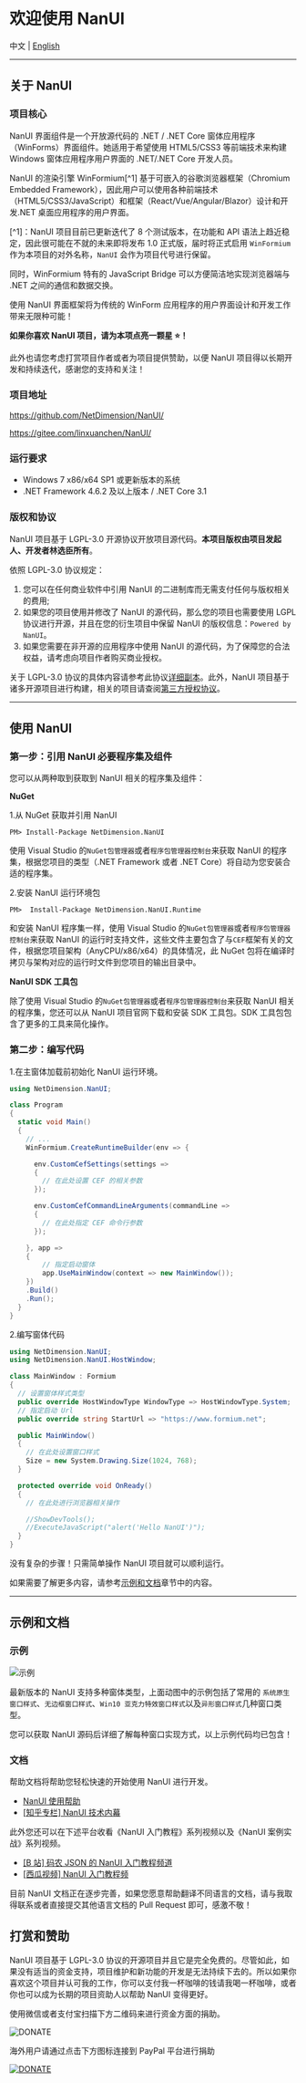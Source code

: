 # 欢迎使用 NanUI

中文 | [English](README.en-US.md)

---

## 关于 NanUI

### 项目核心

NanUI 界面组件是一个开放源代码的 .NET / .NET Core 窗体应用程序（WinForms）界面组件。她适用于希望使用 HTML5/CSS3 等前端技术来构建 Windows 窗体应用程序用户界面的 .NET/.NET Core 开发人员。

NanUI 的渲染引擎 WinFormium[^1] 基于可嵌入的谷歌浏览器框架（Chromium Embedded Framework），因此用户可以使用各种前端技术（HTML5/CSS3/JavaScript）和框架（React/Vue/Angular/Blazor）设计和开发.NET 桌面应用程序的用户界面。

[^1]：NanUI 项目目前已更新迭代了 8 个测试版本，在功能和 API 语法上趋近稳定，因此很可能在不就的未来即将发布 1.0 正式版，届时将正式启用 `WinFormium` 作为本项目的对外名称，`NanUI` 会作为项目代号进行保留。

同时，WinFormium 特有的 JavaScript Bridge 可以方便简洁地实现浏览器端与 .NET 之间的通信和数据交换。

使用 NanUI 界面框架将为传统的 WinForm 应用程序的用户界面设计和开发工作带来无限种可能！

**如果你喜欢 NanUI 项目，请为本项点亮一颗星 ⭐！**

此外也请您考虑打赏项目作者或者为项目提供赞助，以便 NanUI 项目得以长期开发和持续迭代，感谢您的支持和关注！

### 项目地址

https://github.com/NetDimension/NanUI/

https://gitee.com/linxuanchen/NanUI/

### 运行要求

- Windows 7 x86/x64 SP1 或更新版本的系统
- .NET Framework 4.6.2 及以上版本 / .NET Core 3.1

### 版权和协议

NanUI 项目基于 LGPL-3.0 开源协议开放项目源代码。**本项目版权由项目发起人、开发者林选臣所有**。

依照 LGPL-3.0 协议规定：

1. 您可以在任何商业软件中引用 NanUI 的二进制库而无需支付任何与版权相关的费用;
2. 如果您的项目使用并修改了 NanUI 的源代码，那么您的项目也需要使用 LGPL 协议进行开源，并且在您的衍生项目中保留 NanUI 的版权信息：`Powered by NanUI`。
3. 如果您需要在非开源的应用程序中使用 NanUI 的源代码，为了保障您的合法权益，请考虑向项目作者购买商业授权。

关于 LGPL-3.0 协议的具体内容请参考此协议[详细副本](docs/zh-CN/Licence.md)。此外，NanUI 项目基于诸多开源项目进行构建，相关的项目请查阅[第三方授权协议](docs/zh-CN/Dependences.md)。

---

## 使用 NanUI

### 第一步：引用 NanUI 必要程序集及组件

您可以从两种取到获取到 NanUI 相关的程序集及组件：

**NuGet**

1.从 NuGet 获取并引用 NanUI

```
PM> Install-Package NetDimension.NanUI
```

使用 Visual Studio 的`NuGet包管理器`或者`程序包管理器控制台`来获取 NanUI 的程序集，根据您项目的类型（.NET Framework 或者 .NET Core）将自动为您安装合适的程序集。

2.安装 NanUI 运行环境包

```
PM>  Install-Package NetDimension.NanUI.Runtime
```

和安装 NanUI 程序集一样，使用 Visual Studio 的`NuGet包管理器`或者`程序包管理器控制台`来获取 NanUI 的运行时支持文件，这些文件主要包含了与`CEF`框架有关的文件，根据您项目架构（AnyCPU/x86/x64）的具体情况，此 NuGet 包将在编译时拷贝与架构对应的运行时文件到您项目的输出目录中。

**NanUI SDK 工具包**

除了使用 Visual Studio 的`NuGet包管理器`或者`程序包管理器控制台`来获取 NanUI 相关的程序集，您还可以从 NanUI 项目官网下载和安装 SDK 工具包。SDK 工具包包含了更多的工具来简化操作。

### 第二步：编写代码

1.在主窗体加载前初始化 NanUI 运行环境。

```C#
using NetDimension.NanUI;

class Program
{
  static void Main()
  {
    // ...
    WinFormium.CreateRuntimeBuilder(env => {

      env.CustomCefSettings(settings =>
      {
        // 在此处设置 CEF 的相关参数
      });

      env.CustomCefCommandLineArguments(commandLine =>
      {
        // 在此处指定 CEF 命令行参数
      });

    }, app =>
    {
        // 指定启动窗体
        app.UseMainWindow(context => new MainWindow());
    })
    .Build()
    .Run();
  }
}

```

2.编写窗体代码

```C#
using NetDimension.NanUI;
using NetDimension.NanUI.HostWindow;

class MainWindow : Formium
{
  // 设置窗体样式类型
  public override HostWindowType WindowType => HostWindowType.System;
  // 指定启动 Url
  public override string StartUrl => "https://www.formium.net";

  public MainWindow()
  {
    // 在此处设置窗口样式
    Size = new System.Drawing.Size(1024, 768);
  }

  protected override void OnReady()
  {
    // 在此处进行浏览器相关操作

    //ShowDevTools();
    //ExecuteJavaScript("alert('Hello NanUI')");
  }
}

```

没有复杂的步骤！只需简单操作 NanUI 项目就可以顺利运行。

如果需要了解更多内容，请参考[示例和文档](#示例和文档)章节中的内容。

---

## 示例和文档

### 示例

![示例](docs/images/preview-animation.png)

最新版本的 NanUI 支持多种窗体类型，上面动图中的示例包括了常用的 `系统原生窗口样式`、`无边框窗口样式`、`Win10 亚克力特效窗口样式`以及`异形窗口样式`几种窗口类型。

您可以获取 NanUI 源码后详细了解每种窗口实现方式，以上示例代码均已包含！

### 文档

帮助文档将帮助您轻松快速的开始使用 NanUI 进行开发。

- [NanUI 使用帮助](docs/documentation.md)
- [[知乎专栏] NanUI 技术内幕](https://zhuanlan.zhihu.com/nanui)

此外您还可以在下述平台收看《NanUI 入门教程》系列视频以及《NanUI 案例实战》系列视频。

- [[B 站] 码农 JSON 的 NanUI 入门教程频道](https://space.bilibili.com/396855974/channel/detail?cid=113298)
- [[西瓜视频] NanUI 入门教程频](https://www.ixigua.com/6804465191196033540?id=6798031330459255303)

目前 NanUI 文档正在逐步完善，如果您愿意帮助翻译不同语言的文档，请与我取得联系或者直接提交其他语言文档的 Pull Request 即可，感激不敬！

## 打赏和赞助

NanUI 项目基于 LGPL-3.0 协议的开源项目并且它是完全免费的。尽管如此，如果没有适当的资金支持，项目维护和新功能的开发是无法持续下去的。所以如果你喜欢这个项目并认可我的工作，你可以支付我一杯咖啡的钱请我喝一杯咖啡，或者你也可以成为长期的项目资助人以帮助 NanUI 变得更好。

使用微信或者支付宝扫描下方二维码来进行资金方面的捐助。

![DONATE](docs/images/qrcode.png)

海外用户请通过点击下方图标连接到 PayPal 平台进行捐助

[![DONATE](docs/images/paypal.png)](https://www.paypal.me/mrjson)
